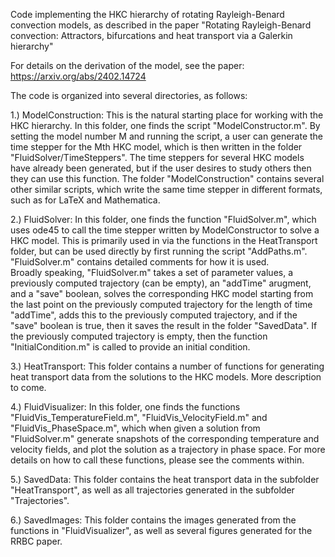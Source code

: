 Code implementing the HKC hierarchy of rotating Rayleigh-Benard convection models, as described in the paper 
"Rotating Rayleigh-Benard convection: Attractors, bifurcations and heat transport via a Galerkin hierarchy"

For details on the derivation of the model, see the paper: https://arxiv.org/abs/2402.14724

The code is organized into several directories, as follows:

1.) ModelConstruction: This is the natural starting place for working with the HKC hierarchy.  In this folder,
                       one finds the script "ModelConstructor.m".  By setting the model number M and running 
                       the script, a user can generate the time stepper for the Mth HKC model, which is then
                       written in the folder "FluidSolver/TimeSteppers".  The time steppers for several HKC
                       models have already been generated, but if the user desires to study others then they
                       can use this function.  The folder "ModelConstruction" contains several other similar
                       scripts, which write the same time stepper in different formats, such as for LaTeX and
                       Mathematica.
                       
2.) FluidSolver: In this folder, one finds the function "FluidSolver.m", which uses ode45 to call the time 
                 stepper written by ModelConstructor to solve a HKC model.  This is primarily used in via 
                 the functions in the HeatTransport folder, but can be used directly by first running the
                 script "AddPaths.m".  "FluidSolver.m" contains detailed comments for how it is used.  
                 Broadly speaking, "FluidSolver.m" takes a set of parameter values, a previously computed 
                 trajectory (can be empty), an "addTime" arugment, and a "save" boolean, solves the 
                 corresponding HKC model starting from the last point on the previously computed trajectory
                 for the length of time "addTime", adds this to the previously computed trajectory, and if
                 the "save" boolean is true, then it saves the result in the folder "SavedData".  If the
                 previously computed trajectory is empty, then the function "InitialCondition.m" is called
                 to provide an initial condition.

3.) HeatTransport: This folder contains a number of functions for generating heat transport data from the
                   solutions to the HKC models.  More description to come.

4.) FluidVisualizer: In this folder, one finds the functions "FluidVis_TemperatureField.m",
                     "FluidVis_VelocityField.m" and "FluidVis_PhaseSpace.m", which when given a solution
                     from "FluidSolver.m" generate snapshots of the corresponding temperature and velocity
                     fields, and plot the solution as a trajectory in phase space.  For more details on 
                     how to call these functions, please see the comments within.

5.) SavedData: This folder contains the heat transport data in the subfolder "HeatTransport", as well as
               all trajectories generated in the subfolder "Trajectories".  

6.) SavedImages: This folder contains the images generated from the functions in "FluidVisualizer", as well
                 as several figures generated for the RRBC paper.
